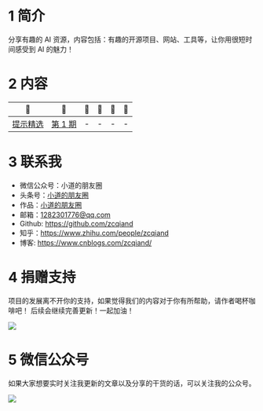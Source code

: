 # 1 简介

分享有趣的 AI 资源，内容包括：有趣的开源项目、网站、工具等，让你用很短时间感受到 AI 的魅力！

# 2 内容

| 🚀                      | 🚀                            | 🚀  | 🚀  | 🚀  | 🚀  |
| ----------------------- | ----------------------------- | --- | --- | --- | --- |
| [提示精选](./Prompt.md) | [第 1 期](./FunResource01.md) | -   | -   | -   | -   |

# 3 联系我

- 微信公众号：小道的朋友圈
- 头条号：[小道的朋友圈](http://www.toutiao.com/c/user/102425115737/)
- 作品：[小道的朋友圈](https://www.aidaibi.net)
- 邮箱：1282301776@qq.com
- Github: https://github.com/zcqiand
- 知乎：https://www.zhihu.com/people/zcqiand
- 博客: https://www.cnblogs.com/zcqiand/

# 4 捐赠支持

项目的发展离不开你的支持，如果觉得我们的内容对于你有所帮助，请作者喝杯咖啡吧！ 后续会继续完善更新！一起加油！

![](https://i.imgtg.com/2023/04/01/2KAFG.png)

# 5 微信公众号

如果大家想要实时关注我更新的文章以及分享的干货的话，可以关注我的公众号。

![](https://i.imgtg.com/2023/04/01/2KeIM.jpg)
